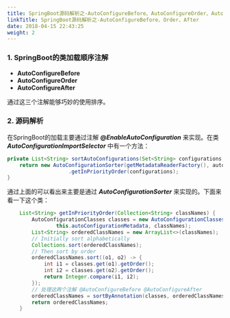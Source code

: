 ```yaml
---
title: SpringBoot源码解析之-AutoConfigureBefore、AutoConfigureOrder、AutoConfigureAfter
linkTitle: SpringBoot源码解析之-AutoConfigureBefore、Order、After
date: 2018-04-15 22:43:25
weight: 2
---
```

### 1. SpringBoot的类加载顺序注解
- **AutoConfigureBefore**
- **AutoConfigureOrder**
- **AutoConfigureAfter**

通过这三个注解能够巧妙的使用排序。
### 2. 源码解析
在SpringBoot的加载主要通过注解 **@*EnableAutoConfiguration*** 来实现。在类 ***AutoConfigurationImportSelector*** 中有一个方法：

```java
private List<String> sortAutoConfigurations(Set<String> configurations,AutoConfigurationMetadata autoConfigurationMetadata) {
	return new AutoConfigurationSorter(getMetadataReaderFactory(), autoConfigurationMetadata)
					.getInPriorityOrder(configurations);
}
```
通过上面的可以看出来主要是通过 ***AutoConfigurationSorter*** 来实现的。下面来看一下这个类：

```java
	List<String> getInPriorityOrder(Collection<String> classNames) {
		AutoConfigurationClasses classes = new AutoConfigurationClasses(this.metadataReaderFactory,
				this.autoConfigurationMetadata, classNames);
		List<String> orderedClassNames = new ArrayList<>(classNames);
		// Initially sort alphabetically
		Collections.sort(orderedClassNames);
		// Then sort by order
		orderedClassNames.sort((o1, o2) -> {
			int i1 = classes.get(o1).getOrder();
			int i2 = classes.get(o2).getOrder();
			return Integer.compare(i1, i2);
		});
		// 处理这两个注解 @AutoConfigureBefore @AutoConfigureAfter
		orderedClassNames = sortByAnnotation(classes, orderedClassNames);
		return orderedClassNames;
	}
```
